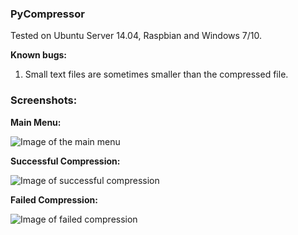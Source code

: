 ### PyCompressor
Tested on Ubuntu Server 14.04, Raspbian and Windows 7/10.

**Known bugs:**

1.  Small text files are sometimes smaller than the compressed file.


### Screenshots:
**Main Menu:**

![Image of the main menu](https://i.imgur.com/nyCgL9n.png)

**Successful Compression:**

![Image of successful compression](https://i.imgur.com/D7Pl6JO.png)

**Failed Compression:**

![Image of failed compression](https://i.imgur.com/on9783N.png)
